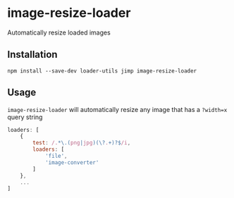 # image-resize-loader

Automatically resize loaded images

## Installation

`npm install --save-dev loader-utils jimp image-resize-loader`

## Usage

`image-resize-loader` will automatically resize any image that has a `?width=x` query string

```js
loaders: [
    {
        test: /.*\.(png|jpg)(\?.+)?$/i,
        loaders: [
            'file',
            'image-converter'
        ]
    },
    ...
]
```
